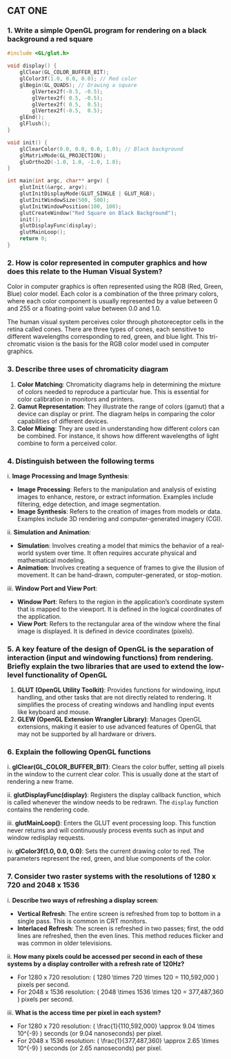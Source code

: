#

## CAT ONE

### 1. Write a simple OpenGL program for rendering on a black background a red square

```cpp
#include <GL/glut.h>

void display() {
    glClear(GL_COLOR_BUFFER_BIT);
    glColor3f(1.0, 0.0, 0.0); // Red color
    glBegin(GL_QUADS); // Drawing a square
        glVertex2f(-0.5, -0.5);
        glVertex2f( 0.5, -0.5);
        glVertex2f( 0.5,  0.5);
        glVertex2f(-0.5,  0.5);
    glEnd();
    glFlush();
}

void init() {
    glClearColor(0.0, 0.0, 0.0, 1.0); // Black background
    glMatrixMode(GL_PROJECTION);
    gluOrtho2D(-1.0, 1.0, -1.0, 1.0);
}

int main(int argc, char** argv) {
    glutInit(&argc, argv);
    glutInitDisplayMode(GLUT_SINGLE | GLUT_RGB);
    glutInitWindowSize(500, 500);
    glutInitWindowPosition(100, 100);
    glutCreateWindow("Red Square on Black Background");
    init();
    glutDisplayFunc(display);
    glutMainLoop();
    return 0;
}
```

### 2. How is color represented in computer graphics and how does this relate to the Human Visual System?

Color in computer graphics is often represented using the RGB (Red, Green, Blue) color model. Each color is a combination of the three primary colors, where each color component is usually represented by a value between 0 and 255 or a floating-point value between 0.0 and 1.0.

The human visual system perceives color through photoreceptor cells in the retina called cones. There are three types of cones, each sensitive to different wavelengths corresponding to red, green, and blue light. This tri-chromatic vision is the basis for the RGB color model used in computer graphics.

### 3. Describe three uses of chromaticity diagram

1. **Color Matching**: Chromaticity diagrams help in determining the mixture of colors needed to reproduce a particular hue. This is essential for color calibration in monitors and printers.
2. **Gamut Representation**: They illustrate the range of colors (gamut) that a device can display or print. The diagram helps in comparing the color capabilities of different devices.
3. **Color Mixing**: They are used in understanding how different colors can be combined. For instance, it shows how different wavelengths of light combine to form a perceived color.

### 4. Distinguish between the following terms

i. **Image Processing and Image Synthesis**:

- **Image Processing**: Refers to the manipulation and analysis of existing images to enhance, restore, or extract information. Examples include filtering, edge detection, and image segmentation.
- **Image Synthesis**: Refers to the creation of images from models or data. Examples include 3D rendering and computer-generated imagery (CGI).

ii. **Simulation and Animation**:

- **Simulation**: Involves creating a model that mimics the behavior of a real-world system over time. It often requires accurate physical and mathematical modeling.
- **Animation**: Involves creating a sequence of frames to give the illusion of movement. It can be hand-drawn, computer-generated, or stop-motion.

iii. **Window Port and View Port**:

- **Window Port**: Refers to the region in the application’s coordinate system that is mapped to the viewport. It is defined in the logical coordinates of the application.
- **View Port**: Refers to the rectangular area of the window where the final image is displayed. It is defined in device coordinates (pixels).

### 5. A key feature of the design of OpenGL is the separation of interaction (input and windowing functions) from rendering. Briefly explain the two libraries that are used to extend the low-level functionality of OpenGL

1. **GLUT (OpenGL Utility Toolkit)**: Provides functions for windowing, input handling, and other tasks that are not directly related to rendering. It simplifies the process of creating windows and handling input events like keyboard and mouse.
2. **GLEW (OpenGL Extension Wrangler Library)**: Manages OpenGL extensions, making it easier to use advanced features of OpenGL that may not be supported by all hardware or drivers.

### 6. Explain the following OpenGL functions

i. **glClear(GL_COLOR_BUFFER_BIT)**: Clears the color buffer, setting all pixels in the window to the current clear color. This is usually done at the start of rendering a new frame.

ii. **glutDisplayFunc(display)**: Registers the display callback function, which is called whenever the window needs to be redrawn. The `display` function contains the rendering code.

iii. **glutMainLoop()**: Enters the GLUT event processing loop. This function never returns and will continuously process events such as input and window redisplay requests.

iv. **glColor3f(1.0, 0.0, 0.0)**: Sets the current drawing color to red. The parameters represent the red, green, and blue components of the color.

### 7. Consider two raster systems with the resolutions of 1280 x 720 and 2048 x 1536

i. **Describe two ways of refreshing a display screen**:

- **Vertical Refresh**: The entire screen is refreshed from top to bottom in a single pass. This is common in CRT monitors.
- **Interlaced Refresh**: The screen is refreshed in two passes; first, the odd lines are refreshed, then the even lines. This method reduces flicker and was common in older televisions.

ii. **How many pixels could be accessed per second in each of these systems by a display controller with a refresh rate of 120Hz?**

- For 1280 x 720 resolution: \( 1280 \times 720 \times 120 = 110,592,000 \) pixels per second.
- For 2048 x 1536 resolution: \( 2048 \times 1536 \times 120 = 377,487,360 \) pixels per second.

iii. **What is the access time per pixel in each system?**

- For 1280 x 720 resolution: \( \frac{1}{110,592,000} \approx 9.04 \times 10^{-9} \) seconds (or 9.04 nanoseconds) per pixel.
- For 2048 x 1536 resolution: \( \frac{1}{377,487,360} \approx 2.65 \times 10^{-9} \) seconds (or 2.65 nanoseconds) per pixel.
